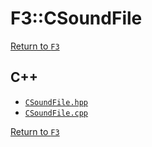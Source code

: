 # F3::CSoundFile

[Return to `F3`](/docs/F3.md)

## C++

- [`CSoundFile.hpp`](/c++/include/CSoundFile.hpp)
- [`CSoundFile.cpp`](/c++/source/CSoundFile.cpp)

[Return to `F3`](/docs/F3.md)